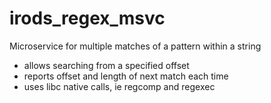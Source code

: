 # irods_regex_msvc

Microservice for multiple matches of a pattern within a string

   - allows searching from a specified offset
   - reports offset and length of next match each time
   - uses libc native calls, ie regcomp and regexec
